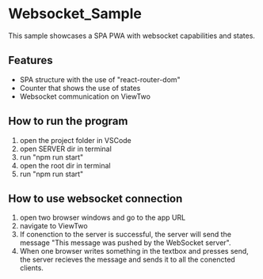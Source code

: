# Websocket_Sample
This sample showcases a SPA PWA with websocket capabilities and states.
## Features
- SPA structure with the use of "react-router-dom"
- Counter that shows the use of states
- Websocket communication on ViewTwo

## How to run the program
1. open the project folder in VSCode
2. open SERVER dir in terminal 
3. run "npm run start"
4. open the root dir in terminal 
5. run "npm run start"

## How to use websocket connection
1. open two browser windows and go to the app URL
2. navigate to ViewTwo 
3. If conenction to the server is successful, the server will send the message "This message was pushed by the WebSocket server".
4. When one browser writes something in the textbox and presses send, the server recieves the message and sends it to all the conencted clients.